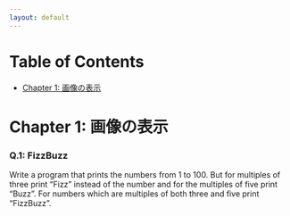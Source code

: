 ```yaml
---
layout: default
---
```

# Table of Contents
* [Chapter 1: 画像の表示](#chapter-1-basics)

# Chapter 1: 画像の表示

### Q.1: FizzBuzz
Write a program that prints the numbers from 1 to 100. But for multiples of three print “Fizz” instead of the number and for the multiples of five print “Buzz”. For numbers which are multiples of both three and five print “FizzBuzz”.
